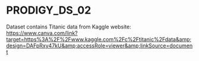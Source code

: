# PRODIGY_DS_02
Dataset contains Titanic data from Kaggle website: https://www.canva.com/link?target=https%3A%2F%2Fwww.kaggle.com%2Fc%2Ftitanic%2Fdata&amp;design=DAFpRxy47kU&amp;accessRole=viewer&amp;linkSource=document
